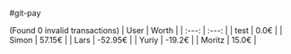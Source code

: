 #git-pay

(Found 0 invalid transactions)
| User | Worth |
| :---: | :---: |
| test | 0.0€ |
| Simon | 57.15€ |
| Lars | -52.95€ |
| Yuriy | -19.2€ |
| Moritz | 15.0€ |
